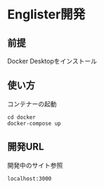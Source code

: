 
# Englister開発

## 前提

Docker Desktopをインストール

## 使い方

コンテナーの起動
```
cd docker
docker-compose up
```

## 開発URL

開発中のサイト参照
```
localhost:3000
```